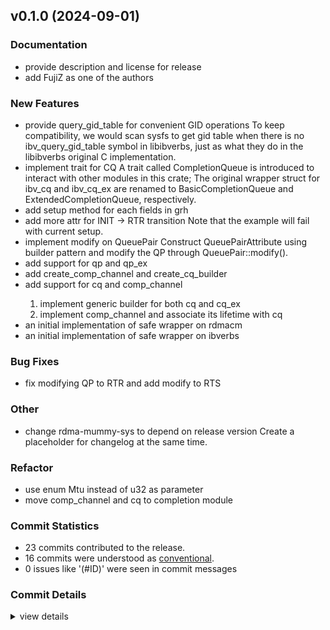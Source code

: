 

## v0.1.0 (2024-09-01)

### Documentation

 - <csr-id-a807a1b2fe471dea6a4392e3b003219c2917df97/> provide description and license for release
 - <csr-id-48c20c61646ce1efa16b8c999fc75547def981e0/> add FujiZ as one of the authors

### New Features

 - <csr-id-2b20ee92ba2923876e54ac432abcff33f596aa6c/> provide query_gid_table for convenient GID operations
   To keep compatibility, we would scan sysfs to get gid table when there
   is no ibv_query_gid_table symbol in libibverbs, just as what they do in
   the libibverbs original C implementation.
 - <csr-id-cc4be2c1c9b8c2483349cf0b0611c82eccd18bda/> implement trait for CQ
   A trait called CompletionQueue is introduced to interact with other
   modules in this crate; The original wrapper struct for ibv_cq and
   ibv_cq_ex are renamed to BasicCompletionQueue and
   ExtendedCompletionQueue, respectively.
 - <csr-id-70a97156498e97a5339a598f4652d21be8d78490/> add setup method for each fields in grh
 - <csr-id-b99cabe6713a5e440ff48053e16bb0cdcb66a49f/> add more attr for INIT -> RTR transition
   Note that the example will fail with current setup.
 - <csr-id-138dc1529933bda00d22e00c8e67c78c7c8a7f6b/> implement modify on QueuePair
   Construct QueuePairAttribute using builder pattern and modify the QP
   through QueuePair::modify().
 - <csr-id-8ac2f358883b7a6631fe0c2ccfd0415cb0d64285/> add support for qp and qp_ex
 - <csr-id-873dabd6fcce1b802455ae6917fc3ed80f0eccf6/> add create_comp_channel and create_cq_builder
 - <csr-id-bbcd507dd0a1bc9fbf9adf7b5270e6c070d95dbf/> add support for cq and comp_channel
   1. implement generic builder for both cq and cq_ex
   2. implement comp_channel and associate its lifetime with cq
 - <csr-id-d32bc833c51c85b37e11459062003dbc522d8d7c/> an initial implementation of safe wrapper on rdmacm
 - <csr-id-70915408e88f5ae5c10340e66d1a8e3ccd4f2bc3/> an initial implementation of safe wrapper on ibverbs

### Bug Fixes

 - <csr-id-5112dd1132d596a913c48678e7a395ce2b6cc1f4/> fix modifying QP to RTR and add modify to RTS

### Other

 - <csr-id-31ba5f57564156f87656533aeffd4e7fce38202e/> change rdma-mummy-sys to depend on release version
   Create a placeholder for changelog at the same time.

### Refactor

 - <csr-id-a0d51bb1f809aae44c0eb4ca34d18c4955bca371/> use enum Mtu instead of u32 as parameter
 - <csr-id-19b37736271623e2e7de76b5b2fb6f2c21d2a299/> move comp_channel and cq to completion module

### Commit Statistics

<csr-read-only-do-not-edit/>

 - 23 commits contributed to the release.
 - 16 commits were understood as [conventional](https://www.conventionalcommits.org).
 - 0 issues like '(#ID)' were seen in commit messages

### Commit Details

<csr-read-only-do-not-edit/>

<details><summary>view details</summary>

 * **Uncategorized**
    - Provide description and license for release ([`a807a1b`](https://github.com/RDMA-Rust/sideway/commit/a807a1b2fe471dea6a4392e3b003219c2917df97))
    - Change rdma-mummy-sys to depend on release version ([`31ba5f5`](https://github.com/RDMA-Rust/sideway/commit/31ba5f57564156f87656533aeffd4e7fce38202e))
    - Merge pull request #19 from RDMA-Rust/fz/author ([`5cece9a`](https://github.com/RDMA-Rust/sideway/commit/5cece9a9732f95336454cb3848031d0049636f57))
    - Add FujiZ as one of the authors ([`48c20c6`](https://github.com/RDMA-Rust/sideway/commit/48c20c61646ce1efa16b8c999fc75547def981e0))
    - Merge pull request #16 from RDMA-Rust/dev/query_gid_table ([`75d76a1`](https://github.com/RDMA-Rust/sideway/commit/75d76a1b23a68ac2cb5ad4236ba26f44b7751900))
    - Fix modifying QP to RTR and add modify to RTS ([`5112dd1`](https://github.com/RDMA-Rust/sideway/commit/5112dd1132d596a913c48678e7a395ce2b6cc1f4))
    - Provide query_gid_table for convenient GID operations ([`2b20ee9`](https://github.com/RDMA-Rust/sideway/commit/2b20ee92ba2923876e54ac432abcff33f596aa6c))
    - Merge pull request #15 from RDMA-Rust/dev/cq-trait ([`1dd6999`](https://github.com/RDMA-Rust/sideway/commit/1dd6999cfc350f88f639697c049b6395b2a4dbad))
    - Implement trait for CQ ([`cc4be2c`](https://github.com/RDMA-Rust/sideway/commit/cc4be2c1c9b8c2483349cf0b0611c82eccd18bda))
    - Merge pull request #12 from RDMA-Rust/dev/modify-qp ([`e2fe5cd`](https://github.com/RDMA-Rust/sideway/commit/e2fe5cde87d6e70e138a965a3337f7ced9f02160))
    - Add setup method for each fields in grh ([`70a9715`](https://github.com/RDMA-Rust/sideway/commit/70a97156498e97a5339a598f4652d21be8d78490))
    - Use enum Mtu instead of u32 as parameter ([`a0d51bb`](https://github.com/RDMA-Rust/sideway/commit/a0d51bb1f809aae44c0eb4ca34d18c4955bca371))
    - Add more attr for INIT -> RTR transition ([`b99cabe`](https://github.com/RDMA-Rust/sideway/commit/b99cabe6713a5e440ff48053e16bb0cdcb66a49f))
    - Implement modify on QueuePair ([`138dc15`](https://github.com/RDMA-Rust/sideway/commit/138dc1529933bda00d22e00c8e67c78c7c8a7f6b))
    - Merge pull request #11 from RDMA-Rust/dev/qp ([`ca4e2f3`](https://github.com/RDMA-Rust/sideway/commit/ca4e2f33e1cb457fd96788444462f00c10de1bd4))
    - Add support for qp and qp_ex ([`8ac2f35`](https://github.com/RDMA-Rust/sideway/commit/8ac2f358883b7a6631fe0c2ccfd0415cb0d64285))
    - Merge pull request #10 from RDMA-Rust/dev/comp ([`e3da584`](https://github.com/RDMA-Rust/sideway/commit/e3da584ec0816a9eb54adaf5a49e5aa2ad5382ea))
    - Add create_comp_channel and create_cq_builder ([`873dabd`](https://github.com/RDMA-Rust/sideway/commit/873dabd6fcce1b802455ae6917fc3ed80f0eccf6))
    - Move comp_channel and cq to completion module ([`19b3773`](https://github.com/RDMA-Rust/sideway/commit/19b37736271623e2e7de76b5b2fb6f2c21d2a299))
    - Add support for cq and comp_channel ([`bbcd507`](https://github.com/RDMA-Rust/sideway/commit/bbcd507dd0a1bc9fbf9adf7b5270e6c070d95dbf))
    - An initial implementation of safe wrapper on rdmacm ([`d32bc83`](https://github.com/RDMA-Rust/sideway/commit/d32bc833c51c85b37e11459062003dbc522d8d7c))
    - An initial implementation of safe wrapper on ibverbs ([`7091540`](https://github.com/RDMA-Rust/sideway/commit/70915408e88f5ae5c10340e66d1a8e3ccd4f2bc3))
    - Initial commit ([`d33fde1`](https://github.com/RDMA-Rust/sideway/commit/d33fde144baa8a65ba2de1b8932c85a5f68c8274))
</details>

